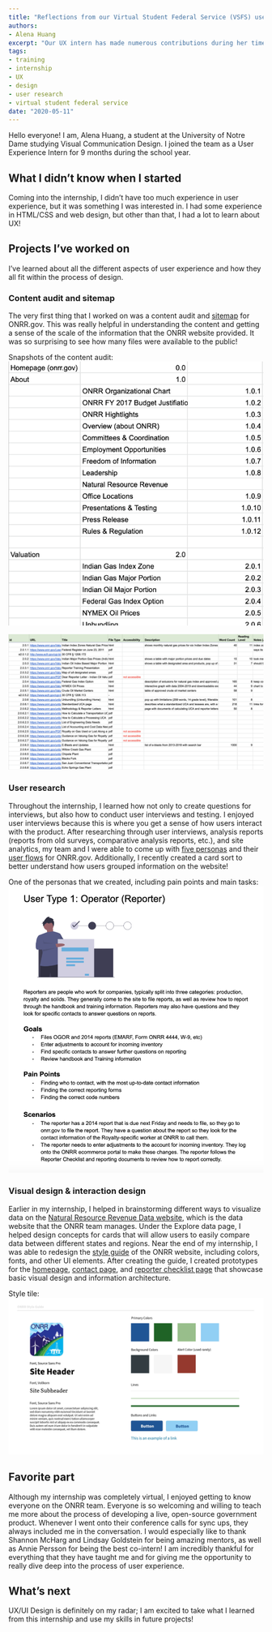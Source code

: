 ```yaml
---
title: "Reflections from our Virtual Student Federal Service (VSFS) user experience intern"
authors:
- Alena Huang
excerpt: "Our UX intern has made numerous contributions during her time with us. In this post, she discusses the projects she has been working on and takeaways from her experience."
tags:
- training
- internship
- UX
- design
- user research
- virtual student federal service
date: "2020-05-11"
---
```


Hello everyone! I am, Alena Huang, a student at the University of Notre Dame studying Visual Communication Design. I joined the team as a User Experience Intern for 9 months during the school year.

## What I didn’t know when I started
Coming into the internship, I didn’t have too much experience in user experience, but it was something I was interested in. I had some experience in HTML/CSS and web design, but other than that, I had a lot to learn about UX!

## Projects I’ve worked on
I’ve learned about all the different aspects of user experience and how they all fit within the process of design.

### Content audit and sitemap
The very first thing that I worked on was a content audit and [sitemap](https://92ix0j.axshare.com/) for ONRR.gov. This was really helpful in understanding the content and getting a sense of the scale of the information that the ONRR website provided. It was so surprising to see how many files were available to the public!

Snapshots of the content audit:
![Image of content audit spreadsheet showing the structure of pages on onrr.gov](./content-audit-1.png)

![Image of content audit spreadsheet showing details of a few pages](./content-audit-2.png)

### User research
Throughout the internship, I learned how not only to create questions for interviews, but also how to conduct user interviews and testing. I enjoyed user interviews because this is where you get a sense of how users interact with the product. After researching through user interviews, analysis reports (reports from old surveys, comparative analysis reports, etc.), and site analytics, my team and I were able to come up with [five personas](https://os2cz3.axshare.com/#id=yiu1lh&p=user_types&g=1) and their [user flows](https://os2cz3.axshare.com/#id=6yg8m7&p=user_type__operator&g=1) for ONRR.gov. Additionally, I recently created a card sort to better understand how users grouped information on the website!

One of the personas that we created, including pain points and main tasks:
![Image of a persona for an operator of a leased well](./persona-example.png)


### Visual design & interaction design
Earlier in my internship, I helped in brainstorming different ways to visualize data on the [Natural Resource Revenue Data website](https://revenuedata.doi.gov/), which is the data website that the ONRR team manages. Under the Explore data page, I helped design concepts for cards that will allow users to easily compare data between different states and regions. Near the end of my internship, I was able to redesign the [style guide](https://w8tuba.axshare.com/#id=8t2gzn&p=new_styles&g=1) of the ONRR website, including colors, fonts, and other UI elements. After creating the guide, I created prototypes for the [homepage](https://w8tuba.axshare.com/#id=fnhupi&p=home__template_&g=1), [contact page](https://w8tuba.axshare.com/#id=jbjfzs&p=contact__material_ui_&g=1), and [reporter checklist page](https://w8tuba.axshare.com/#id=vjdxod&p=checklist__material_ui_&g=1) that showcase basic visual design and information architecture.

Style tile:
![Style tile with color scheme for onrr.gov](./onrr-style-01.jpg)

## Favorite part
Although my internship was completely virtual, I enjoyed getting to know everyone on the ONRR team. Everyone is so welcoming and willing to teach me more about the process of developing a live, open-source government product. Whenever I went onto their conference calls for sync ups, they always included me in the conversation. I would especially like to thank Shannon McHarg and Lindsay Goldstein for being amazing mentors, as well as Annie Persson for being the best co-intern! I am incredibly thankful for everything that they have taught me and for giving me the opportunity to really dive deep into the process of user experience.

## What’s next
UX/UI Design is definitely on my radar; I am excited to take what I learned from this internship and use my skills in future projects!
